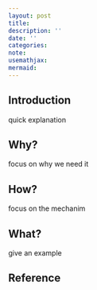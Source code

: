```yaml
---
layout: post
title:
description: ''
date: ''
categories:
note:
usemathjax:
mermaid:
---
```


## Introduction

quick explanation

## Why?

focus on why we need it

## How?

focus on the mechanim

## What?

give an example

## Reference
